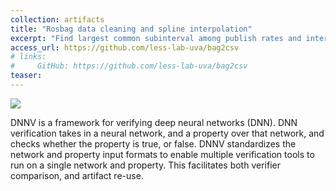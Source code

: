 ```yaml
---
collection: artifacts
title: "Rosbag data cleaning and spline interpolation"
excerpt: "Find largest common subinterval among publish rates and interpolate values to populate subintervals by data type."
access_url: https://github.com/less-lab-uva/bag2csv
# links: 
#     GitHub: https://github.com/less-lab-uva/bag2csv
teaser: 
---
```


<img src="{{'/images/tools/dnnv.png' | absolute_url}}">

DNNV is a framework for verifying deep neural networks (DNN). 
DNN verification takes in a neural network, and a property over that network, and checks whether the property is true, or false. 
DNNV standardizes the network and property input formats to enable multiple verification tools to run on a single network and property. 
This facilitates both verifier comparison, and artifact re-use.
